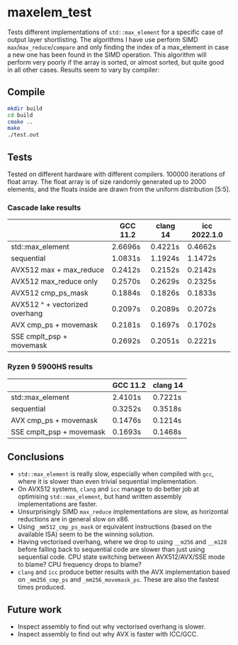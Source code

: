 # maxelem_test
Tests different implementations of `std::max_element` for a specific case of output layer shortlisting. The algorithms I have use perform SIMD `max`/`max_reduce`/`compare` and only finding the index of a max_element in case a new one has been found in the SIMD operation. This algorithm will perform very poorly if the array is sorted, or almost sorted, but quite good in all other cases. Results seem to vary by compiler:

## Compile
```bash
mkdir build
cd build
cmake ..
make
./test.out
```

## Tests
Tested on different hardware with different compilers. 100000 iterations of float array. The float array is of size randomly generated up to 2000 elements, and the floats inside are drawn from the uniform distribution \[5:5\].
### Cascade lake results

|                                | GCC 11.2 | clang 14 | icc 2022.1.0 |
|--------------------------------|----------|----------|--------------|
| std::max_element               | 2.6696s  | 0.4221s  | 0.4662s      |
| sequential                     | 1.0831s  | 1.1924s  | 1.1472s      |
| AVX512 max + max_reduce        | 0.2412s  | 0.2152s  | 0.2142s      |
| AVX512 max_reduce only         | 0.2570s  | 0.2629s  | 0.2325s      |
| AVX512 cmp_ps_mask             | 0.1884s  | 0.1826s  | 0.1833s      |
| AVX512 ^ + vectorized overhang | 0.2097s  | 0.2089s  | 0.2072s      |
| AVX cmp_ps + movemask          | 0.2181s  | 0.1697s  | 0.1702s      |
| SSE cmplt_psp + movemask       | 0.2692s  | 0.2051s  | 0.2221s      |

### Ryzen 9 5900HS results

|                          | GCC 11.2 | clang 14 |
|--------------------------|----------|----------|
| std::max_element         | 2.4101s  | 0.7221s  |
| sequential               | 0.3252s  | 0.3518s  |
| AVX cmp_ps + movemask    | 0.1476s  | 0.1214s  |
| SSE cmplt_psp + movemask | 0.1693s  | 0.1468s  |

## Conclusions
- `std::max_element` is really slow, especially when compiled with `gcc`, where it is slower than even trivial sequential implementation.
- On AVX512 systems, `clang` and `icc` manage to do better job at optimising `std::max_element`, but hand written assembly implementations are faster.
- Unsurprisingly SIMD `max_reduce` implementations are slow, as horizontal reductions are in general slow on x86.
- Using `_mm512_cmp_ps_mask` or equivalent instructions (based on the available ISA) seem to be the winning solution.
- Having vectorised overhang, where we drop to using `__m256` and `__m128` before falling back to sequential code are slower than just using sequential code. CPU state switching between AVX512/AVX/SSE mode to blame? CPU frequency drops to blame?
- `clang` and `icc` produce better results with the AVX implementation based on `_mm256_cmp_ps` and `_mm256_movemask_ps`. These are also the fastest times produced.

## Future work
- Inspect assembly to find out why vectorised overhang is slower.
- Inspect assembly to find out why AVX is faster with ICC/GCC.
